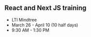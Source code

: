 ## React and Next JS training
- LTI Mindtree
- March 26 - April 10 (10 half days)
- 9:30 AM - 1:30 PM